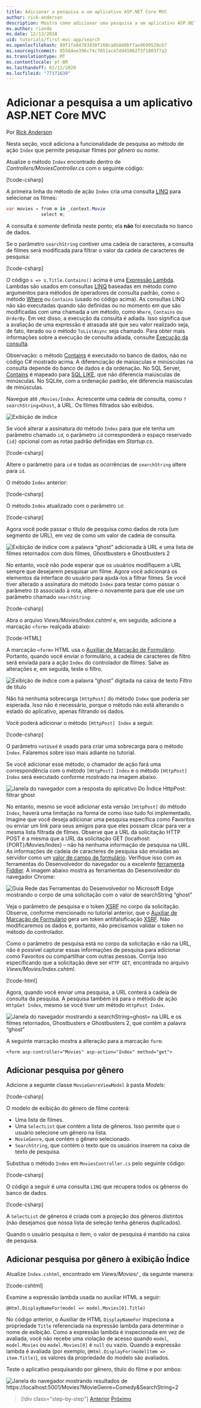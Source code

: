 ```yaml
---
title: Adicionar a pesquisa a um aplicativo ASP.NET Core MVC
author: rick-anderson
description: Mostra como adicionar uma pesquisa a um aplicativo ASP.NET Core MVC básico
ms.author: riande
ms.date: 12/13/2018
uid: tutorials/first-mvc-app/search
ms.openlocfilehash: 89f1fa84783430f160ca0b840bf7ae9699520cb7
ms.sourcegitcommit: 85564ee396c74c7651ac47dd45082f3f1803f7a2
ms.translationtype: MT
ms.contentlocale: pt-BR
ms.lasthandoff: 02/12/2020
ms.locfileid: "77171630"
---
```

# <a name="add-search-to-an-aspnet-core-mvc-app"></a>Adicionar a pesquisa a um aplicativo ASP.NET Core MVC

Por [Rick Anderson](https://twitter.com/RickAndMSFT)

Nesta seção, você adiciona a funcionalidade de pesquisa ao método de ação `Index` que permite pesquisar filmes por *gênero* ou *nome*.

Atualize o método `Index` encontrado dentro de *Controllers/MoviesController.cs* com o seguinte código:

[!code-csharp[](~/tutorials/first-mvc-app/start-mvc/sample/MvcMovie/Controllers/MoviesController.cs?name=snippet_1stSearch)]

A primeira linha do método de ação `Index` cria uma consulta [LINQ](/dotnet/standard/using-linq) para selecionar os filmes:

```csharp
var movies = from m in _context.Movie
             select m;
```

A consulta é *somente* definida neste ponto; ela **não** foi executada no banco de dados.

Se o parâmetro `searchString` contiver uma cadeia de caracteres, a consulta de filmes será modificada para filtrar o valor da cadeia de caracteres de pesquisa:

[!code-csharp[](~/tutorials/first-mvc-app/start-mvc/sample/MvcMovie/Controllers/MoviesController.cs?name=snippet_SearchNull2)]

O código `s => s.Title.Contains()` acima é uma [Expressão Lambda](/dotnet/csharp/programming-guide/statements-expressions-operators/lambda-expressions). Lambdas são usados em consultas [LINQ](/dotnet/standard/using-linq) baseadas em método como argumentos para métodos de operadores de consulta padrão, como o método [Where](/dotnet/api/system.linq.enumerable.where) ou `Contains` (usado no código acima). As consultas LINQ não são executadas quando são definidas ou no momento em que são modificadas com uma chamada a um método, como `Where`, `Contains` ou `OrderBy`. Em vez disso, a execução da consulta é adiada.  Isso significa que a avaliação de uma expressão é atrasada até que seu valor realizado seja, de fato, iterado ou o método `ToListAsync` seja chamado. Para obter mais informações sobre a execução de consulta adiada, consulte [Execução da consulta](/dotnet/framework/data/adonet/ef/language-reference/query-execution).

Observação: o método [Contains](/dotnet/api/system.data.objects.dataclasses.entitycollection-1.contains) é executado no banco de dados, não no código C# mostrado acima. A diferenciação de maiúsculas e minúsculas na consulta depende do banco de dados e da ordenação. No SQL Server, [Contains](/dotnet/api/system.data.objects.dataclasses.entitycollection-1.contains) é mapeado para [SQL LIKE](/sql/t-sql/language-elements/like-transact-sql), que não diferencia maiúsculas de minúsculas. No SQLite, com a ordenação padrão, ele diferencia maiúsculas de minúsculas.

Navegue até `/Movies/Index`. Acrescente uma cadeia de consulta, como `?searchString=Ghost`, à URL. Os filmes filtrados são exibidos.

![Exibição de índice](~/tutorials/first-mvc-app/search/_static/ghost.png)

Se você alterar a assinatura do método `Index` para que ele tenha um parâmetro chamado `id`, o parâmetro `id` corresponderá o espaço reservado `{id}` opcional com as rotas padrão definidas em *Startup.cs*.

[!code-csharp[](~/tutorials/first-mvc-app/start-mvc/sample/MvcMovie/Startup.cs?highlight=5&name=snippet_1)]

Altere o parâmetro para `id` e todas as ocorrências de `searchString` altere para `id`.

O método `Index` anterior:

[!code-csharp[](~/tutorials/first-mvc-app/start-mvc/sample/MvcMovie/Controllers/MoviesController.cs?highlight=1,6,8&name=snippet_1stSearch)]

O método `Index` atualizado com o parâmetro `id`:

[!code-csharp[](~/tutorials/first-mvc-app/start-mvc/sample/MvcMovie/Controllers/MoviesController.cs?highlight=1,6,8&name=snippet_SearchID)]

Agora você pode passar o título de pesquisa como dados de rota (um segmento de URL), em vez de como um valor de cadeia de consulta.

![Exibição de índice com a palavra “ghost” adicionada à URL e uma lista de filmes retornados com dois filmes, Ghostbusters e Ghostbusters 2](~/tutorials/first-mvc-app/search/_static/g2.png)

No entanto, você não pode esperar que os usuários modifiquem a URL sempre que desejarem pesquisar um filme. Agora você adicionará os elementos da interface do usuário para ajudá-los a filtrar filmes. Se você tiver alterado a assinatura do método `Index` para testar como passar o parâmetro `ID` associado à rota, altere-o novamente para que ele use um parâmetro chamado `searchString`:

[!code-csharp[](~/tutorials/first-mvc-app/start-mvc/sample/MvcMovie/Controllers/MoviesController.cs?highlight=1,6,8&name=snippet_1stSearch)]

Abra o arquivo *Views/Movies/Index.cshtml* e, em seguida, adicione a marcação `<form>` realçada abaixo:

[!code-HTML[](~/tutorials/first-mvc-app/start-mvc/sample/MvcMovie/Views/Movies/IndexForm1.cshtml?highlight=10-16&range=4-21)]

A marcação `<form>` HTML usa o [Auxiliar de Marcação de Formulário](xref:mvc/views/working-with-forms). Portanto, quando você enviar o formulário, a cadeia de caracteres de filtro será enviada para a ação `Index` do controlador de filmes. Salve as alterações e, em seguida, teste o filtro.

![Exibição de índice com a palavra “ghost” digitada na caixa de texto Filtro de título](~/tutorials/first-mvc-app/search/_static/filter.png)

Não há nenhuma sobrecarga `[HttpPost]` do método `Index` que poderia ser esperada. Isso não é necessário, porque o método não está alterando o estado do aplicativo, apenas filtrando os dados.

Você poderá adicionar o método `[HttpPost] Index` a seguir.

[!code-csharp[](~/tutorials/first-mvc-app/start-mvc/sample/MvcMovie/Controllers/MoviesController.cs?highlight=1&name=snippet_SearchPost)]

O parâmetro `notUsed` é usado para criar uma sobrecarga para o método `Index`. Falaremos sobre isso mais adiante no tutorial.

Se você adicionar esse método, o chamador de ação fará uma correspondência com o método `[HttpPost] Index` e o método `[HttpPost] Index` será executado conforme mostrado na imagem abaixo.

![Janela do navegador com a resposta do aplicativo Do Índice HttpPost: filtrar ghost](~/tutorials/first-mvc-app/search/_static/fo.png)

No entanto, mesmo se você adicionar esta versão `[HttpPost]` do método `Index`, haverá uma limitação na forma de como isso tudo foi implementado. Imagine que você deseja adicionar uma pesquisa específica como Favoritos ou enviar um link para seus amigos para que eles possam clicar para ver a mesma lista filtrada de filmes. Observe que a URL da solicitação HTTP POST é a mesma que a URL da solicitação GET (localhost:{PORT}/Movies/Index) – não há nenhuma informação de pesquisa na URL. As informações de cadeia de caracteres de pesquisa são enviadas ao servidor como um [valor de campo de formulário](https://developer.mozilla.org/docs/Learn/HTML/Forms/Sending_and_retrieving_form_data). Verifique isso com as ferramentas do Desenvolvedor do navegador ou a excelente [ferramenta Fiddler](https://www.telerik.com/fiddler). A imagem abaixo mostra as ferramentas do Desenvolvedor do navegador Chrome:

![Guia Rede das Ferramentas do Desenvolvedor no Microsoft Edge mostrando o corpo de uma solicitação com o valor de searchString “ghost”](~/tutorials/first-mvc-app/search/_static/f12_rb.png)

Veja o parâmetro de pesquisa e o token [XSRF](xref:security/anti-request-forgery) no corpo da solicitação. Observe, conforme mencionado no tutorial anterior, que o [Auxiliar de Marcação de Formulário](xref:mvc/views/working-with-forms) gera um token antifalsificação [XSRF](xref:security/anti-request-forgery). Não modificaremos os dados e, portanto, não precisamos validar o token no método do controlador.

Como o parâmetro de pesquisa está no corpo da solicitação e não na URL, não é possível capturar essas informações de pesquisa para adicionar como Favoritos ou compartilhar com outras pessoas. Corrija isso especificando que a solicitação deve ser `HTTP GET`, encontrada no arquivo *Views/Movies/Index.cshtml*.

[!code-html[](~/tutorials/first-mvc-app/start-mvc/sample/MvcMovie22/Views/Movies/IndexGet.cshtml?highlight=12&range=1-23)]

Agora, quando você enviar uma pesquisa, a URL conterá a cadeia de consulta da pesquisa. A pesquisa também irá para o método de ação `HttpGet Index`, mesmo se você tiver um método `HttpPost Index`.

![Janela do navegador mostrando a searchString=ghost= na URL e os filmes retornados, Ghostbusters e Ghostbusters 2, que contêm a palavra “ghost”](~/tutorials/first-mvc-app/search/_static/search_get.png)

A seguinte marcação mostra a alteração para a marcação `form`:

```cshtml
<form asp-controller="Movies" asp-action="Index" method="get">
```

## <a name="add-search-by-genre"></a>Adicionar pesquisa por gênero

Adicione a seguinte classe `MovieGenreViewModel` à pasta *Models*:

[!code-csharp[](~/tutorials/first-mvc-app/start-mvc/sample/MvcMovie/Models/MovieGenreViewModel.cs)]

O modelo de exibição do gênero de filme conterá:

* Uma lista de filmes.
* Uma `SelectList` que contém a lista de gêneros. Isso permite que o usuário selecione um gênero na lista.
* `MovieGenre`, que contém o gênero selecionado.
* `SearchString`, que contém o texto que os usuários inserem na caixa de texto de pesquisa.

Substitua o método `Index` em `MoviesController.cs` pelo seguinte código:

[!code-csharp[](~/tutorials/first-mvc-app/start-mvc/sample/MvcMovie22/Controllers/MoviesController.cs?name=snippet_SearchGenre)]

O código a seguir é uma consulta `LINQ` que recupera todos os gêneros do banco de dados.

[!code-csharp[](~/tutorials/first-mvc-app/start-mvc/sample/MvcMovie22/Controllers/MoviesController.cs?name=snippet_LINQ)]

A `SelectList` de gêneros é criada com a projeção dos gêneros distintos (não desejamos que nossa lista de seleção tenha gêneros duplicados).

Quando o usuário pesquisa o item, o valor de pesquisa é mantido na caixa de pesquisa.

## <a name="add-search-by-genre-to-the-index-view"></a>Adicionar pesquisa por gênero à exibição Índice

Atualize `Index.cshtml`, encontrado em *Views/Movies/* , da seguinte maneira:

[!code-cshtml[](~/tutorials/first-mvc-app/start-mvc/sample/MvcMovie22/Views/Movies/IndexFormGenreNoRating.cshtml?highlight=1,15,16,17,19,28,31,34,37,43)]

Examine a expressão lambda usada no auxiliar HTML a seguir:

`@Html.DisplayNameFor(model => model.Movies[0].Title)`

No código anterior, o Auxiliar de HTML `DisplayNameFor` inspeciona a propriedade `Title` referenciada na expressão lambda para determinar o nome de exibição. Como a expressão lambda é inspecionada em vez de avaliada, você não recebe uma violação de acesso quando `model`, `model.Movies` ou `model.Movies[0]` é `null` ou vazio. Quando a expressão lambda é avaliada (por exemplo, `@Html.DisplayFor(modelItem => item.Title)`), os valores da propriedade do modelo são avaliados.

Teste o aplicativo pesquisando por gênero, título do filme e por ambos:

![Janela do navegador mostrando resultados de https://localhost:5001/Movies?MovieGenre=Comedy&SearchString=2](~/tutorials/first-mvc-app/search/_static/s2.png)

> [!div class="step-by-step"]
> [Anterior](controller-methods-views.md)
> [Próximo](new-field.md)

